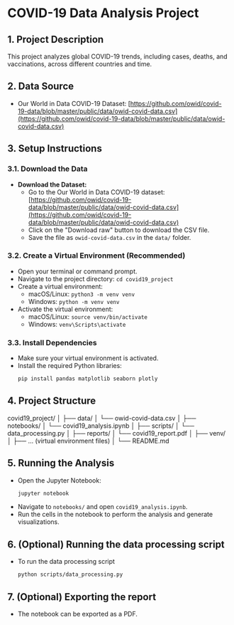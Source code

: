 # COVID-19 Data Analysis Project

## 1. Project Description
This project analyzes global COVID-19 trends, including cases, deaths, and vaccinations, across different countries and time.

## 2. Data Source
* Our World in Data COVID-19 Dataset: [https://github.com/owid/covid-19-data/blob/master/public/data/owid-covid-data.csv](https://github.com/owid/covid-19-data/blob/master/public/data/owid-covid-data.csv)

## 3. Setup Instructions

### 3.1. Download the Data
* **Download the Dataset:**
    * Go to the Our World in Data COVID-19 dataset: [https://github.com/owid/covid-19-data/blob/master/public/data/owid-covid-data.csv](https://github.com/owid/covid-19-data/blob/master/public/data/owid-covid-data.csv)
    * Click on the "Download raw" button to download the CSV file.
    * Save the file as `owid-covid-data.csv` in the `data/` folder.

### 3.2. Create a Virtual Environment (Recommended)
* Open your terminal or command prompt.
* Navigate to the project directory: `cd covid19_project`
* Create a virtual environment:
    * macOS/Linux: `python3 -m venv venv`
    * Windows: `python -m venv venv`
* Activate the virtual environment:
    * macOS/Linux: `source venv/bin/activate`
    * Windows: `venv\Scripts\activate`

### 3.3. Install Dependencies
* Make sure your virtual environment is activated.
* Install the required Python libraries:
    ```bash
    pip install pandas matplotlib seaborn plotly
    ```

## 4. Project Structure


covid19_project/
│
├── data/
│   └── owid-covid-data.csv
│
├── notebooks/
│   └── covid19_analysis.ipynb
│
├── scripts/
│   └── data_processing.py
│
├── reports/
│   └── covid19_report.pdf
│
├── venv/
│   ├── ... (virtual environment files)
│
└── README.md


## 5. Running the Analysis
* Open the Jupyter Notebook:
    ```bash
    jupyter notebook
    ```
* Navigate to `notebooks/` and open `covid19_analysis.ipynb`.
* Run the cells in the notebook to perform the analysis and generate visualizations.

## 6. (Optional) Running the data processing script
* To run the data processing script
    ```bash
    python scripts/data_processing.py
    ```

## 7. (Optional) Exporting the report
* The notebook can be exported as a PDF.
